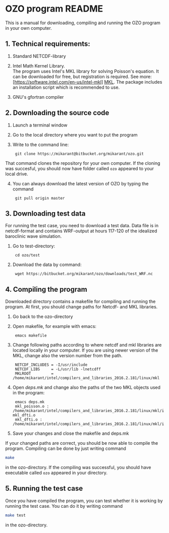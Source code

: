# OZO program README

This is a manual for downloading, compiling and running the OZO program in your own computer.

## 1. Technical requirements:

1. Standard NETCDF-library

2. Intel Math Kernel Library.  
The program uses Intel's MKL library for solving Poisson's equation. It can be downloaded for free, but registration is required. See more: [https://software.intel.com/en-us/intel-mkl] [MKL]. The package includes an installation script which is recommended to use.
   
3. GNU's gfortran compiler

## 2. Downloading the source code

1. Launch a terminal window

2. Go to the local directory where you want to put the program

3. Write to the command line:

        git clone https://mikarant@bitbucket.org/mikarant/ozo.git
 That command clones the repository for your own computer. If the cloning was succesful, you should now have folder called `ozo` appeared to your local drive.

4. You can always download the latest version of OZO by typing the command

        git pull origin master
 

## 3. Downloading test data

For running the test case, you need to download a test data. Data file is in netcdf-format and contains WRF-output at hours 117-120 of the idealized baroclinic wave simulation.

1. Go to test-directory:

        cd ozo/test


2. Download the data by command:

        wget https://bitbucket.org/mikarant/ozo/downloads/test_WRF.nc


## 4. Compiling the program

Downloaded directory contains a makefile for compiling and running the program. At first, you should change paths for Netcdf- and MKL libraries.

1. Go back to the ozo-directory

2. Open makefile, for example with emacs:

        emacs makefile

3. Change following paths according to where netcdf and mkl libraries are located locally in your computer. If you are using newer version of the MKL, change also the version number from the path.

        NETCDF_INCLUDES = -I/usr/include  
        NETCDF_LIBS     = -L/usr/lib -lnetcdff  
        MKLROOT         = /home/mikarant/intel/compilers_and_libraries_2016.2.181/linux/mkl  

4. Open _deps.mk_ and change also the paths of the two MKL objects used in the program:

        emacs deps.mk
        mkl_poisson.o : /home/mikarant/intel/compilers_and_libraries_2016.2.181/linux/mkl/include/mkl_poisson.f90 mkl_dfti.o 
        mkl_dfti.o : /home/mikarant/intel/compilers_and_libraries_2016.2.181/linux/mkl/include/mkl_dfti.f90 

5. Save your changes and close the makefile and deps.mk

If your changed paths are correct, you should be now able to compile the program. Compiling can be done by just writing command
```bash
make
```
in the ozo-directory. If the compiling was successful, you should have executable called ``` ozo ``` appeared in your directory.

## 5. Running the test case

Once you have compiled the program, you can test whether it is working by running the test case. You can do it by writing command
```bash
make test
```
in the ozo-directory.



[//]: # (Reference links)

[MKL]: <https://software.intel.com/en-us/intel-mkl>

